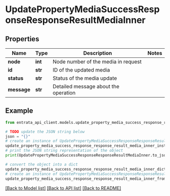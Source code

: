 # UpdatePropertyMediaSuccessResponseResponseResultMediaInner


## Properties

Name | Type | Description | Notes
------------ | ------------- | ------------- | -------------
**node** | **int** | Node number of the media in request | 
**id** | **str** | ID of the updated media | 
**status** | **str** | Status of the media update | 
**message** | **str** | Detailed message about the operation | 

## Example

```python
from entrata_api_client.models.update_property_media_success_response_response_result_media_inner import UpdatePropertyMediaSuccessResponseResponseResultMediaInner

# TODO update the JSON string below
json = "{}"
# create an instance of UpdatePropertyMediaSuccessResponseResponseResultMediaInner from a JSON string
update_property_media_success_response_response_result_media_inner_instance = UpdatePropertyMediaSuccessResponseResponseResultMediaInner.from_json(json)
# print the JSON string representation of the object
print(UpdatePropertyMediaSuccessResponseResponseResultMediaInner.to_json())

# convert the object into a dict
update_property_media_success_response_response_result_media_inner_dict = update_property_media_success_response_response_result_media_inner_instance.to_dict()
# create an instance of UpdatePropertyMediaSuccessResponseResponseResultMediaInner from a dict
update_property_media_success_response_response_result_media_inner_from_dict = UpdatePropertyMediaSuccessResponseResponseResultMediaInner.from_dict(update_property_media_success_response_response_result_media_inner_dict)
```
[[Back to Model list]](../README.md#documentation-for-models) [[Back to API list]](../README.md#documentation-for-api-endpoints) [[Back to README]](../README.md)


